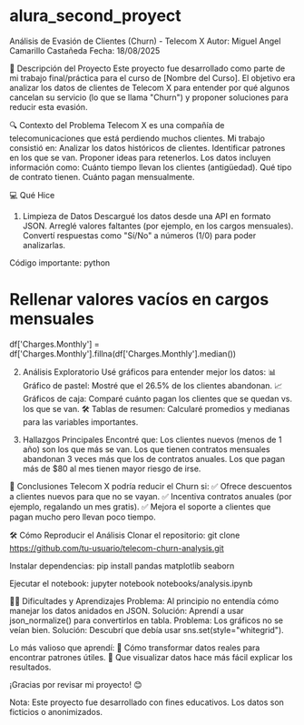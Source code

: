 # alura_second_proyect
Análisis de Evasión de Clientes (Churn) - Telecom X
Autor: Miguel Angel Camarillo Castañeda
Fecha: 18/08/2025

📌 Descripción del Proyecto
Este proyecto fue desarrollado como parte de mi trabajo final/práctica para el curso de [Nombre del Curso]. El objetivo era analizar los datos de clientes de Telecom X para entender por qué algunos cancelan su servicio (lo que se llama "Churn") y proponer soluciones para reducir esta evasión.

🔍 Contexto del Problema
Telecom X es una compañía de telecomunicaciones que está perdiendo muchos clientes. Mi trabajo consistió en:
Analizar los datos históricos de clientes.
Identificar patrones en los que se van.
Proponer ideas para retenerlos.
Los datos incluyen información como:
Cuánto tiempo llevan los clientes (antigüedad).
Qué tipo de contrato tienen.
Cuánto pagan mensualmente.

💻 Qué Hice
1. Limpieza de Datos
Descargué los datos desde una API en formato JSON.
Arreglé valores faltantes (por ejemplo, en los cargos mensuales).
Convertí respuestas como "Sí/No" a números (1/0) para poder analizarlas.

Código importante:
python
# Rellenar valores vacíos en cargos mensuales
df['Charges.Monthly'] = df['Charges.Monthly'].fillna(df['Charges.Monthly'].median())

2. Análisis Exploratorio
Usé gráficos para entender mejor los datos:
📊 Gráfico de pastel: Mostré que el 26.5% de los clientes abandonan.
📈 Gráficos de caja: Comparé cuánto pagan los clientes que se quedan vs. los que se van.
🛠 Tablas de resumen: Calcularé promedios y medianas para las variables importantes.

3. Hallazgos Principales
Encontré que:
Los clientes nuevos (menos de 1 año) son los que más se van.
Los que tienen contratos mensuales abandonan 3 veces más que los de contratos anuales.
Los que pagan más de $80 al mes tienen mayor riesgo de irse.

📝 Conclusiones
Telecom X podría reducir el Churn si:
✅ Ofrece descuentos a clientes nuevos para que no se vayan.
✅ Incentiva contratos anuales (por ejemplo, regalando un mes gratis).
✅ Mejora el soporte a clientes que pagan mucho pero llevan poco tiempo.

🛠 Cómo Reproducir el Análisis
Clonar el repositorio:
git clone https://github.com/tu-usuario/telecom-churn-analysis.git

Instalar dependencias:
pip install pandas matplotlib seaborn

Ejecutar el notebook:
jupyter notebook notebooks/analysis.ipynb

🙋‍♂️ Dificultades y Aprendizajes
Problema: Al principio no entendía cómo manejar los datos anidados en JSON.
Solución: Aprendí a usar json_normalize() para convertirlos en tabla.
Problema: Los gráficos no se veían bien.
Solución: Descubrí que debía usar sns.set(style="whitegrid").

Lo más valioso que aprendí:
📌 Cómo transformar datos reales para encontrar patrones útiles.
📌 Que visualizar datos hace más fácil explicar los resultados.

¡Gracias por revisar mi proyecto! 😊

Nota: Este proyecto fue desarrollado con fines educativos. Los datos son ficticios o anonimizados.
